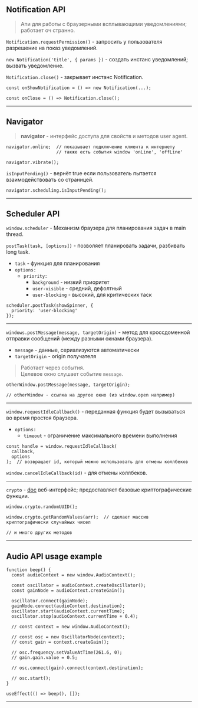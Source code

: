 ## Notification API

> Апи для работы с браузерными всплывающими уведомлениями;  
> работает оч странно.

`Notification.requestPermission()` - запросить у пользователя разрешение на показ уведомлений.

`new Notification('title', { params })` - создать инстанс уведомлений; вызвать уведомление.

`Notification.close()` - закрывает инстанс Notification.

```
const onShowNotification = () => new Notification(...);

const onClose = () => Notification.close();
```

___

##  Navigator

> **navigator** - интерфейс доступа для свойств и методов user agent.

```
navigator.online;  // показывает подключение клиента к интернету
                   // также есть события window 'onLine', 'offLine'

navigator.vibrate();
```

`isInputPending()` - вернёт true если пользователь пытается взаимодействовать со страницей.

```
navigator.scheduling.isInputPending();
```

___

## Scheduler API

`window.scheduler` - Механизм браузера для планирования задач в main thread.

`postTask(task, [options])` - позволяет планировать задачи, разбивать long task.
  - `task` - функция для планирования
  - `options:`  
    - `priority:`  
      - `background` - низкий приоритет
      - `user-visible` - средний, дефолтный
      - `user-blocking` - высокий, для критических таск

```
scheduler.postTask(showSpinner, {
  priority: 'user-blocking'
});
```

___

`windows.postMessage(message, targetOrigin)` - метод для кроссдоменной отправки сообщений (между разными окнами браузера).
  - `message` - данные, сериализуются автоматически
  - `targetOrigin` - origin получателя

> Работает через события.  
> Целевое окно слушает событие `message`.

```
otherWindow.postMessage(message, targetOrigin);

// otherWindow - ссылка на другое окно (из window.open например)
```

___

`window.requestIdleCallback()` - переданная функция будет вызываться во время простоя браузера.
  - `options:`  
    - `timeout` - ограничение максимального времени выполнения

```
const handle = window.requestIdleCallback(
  callback,
  options
);  // возвращает id, который можно использовать для отмены коллбеков
```

`window.cancelIdleCallback(id)` - для отмены коллбеков.

___

`crypto` - [doc](https://developer.mozilla.org/ru/docs/Web/API/Crypto) веб-интерфейс; предоставляет базовые криптографические функции.

```
window.crypto.randomUUID();

window.crypto.getRandomValues(arr);  // сделает массив криптографически случайных чисел

// и много других методов
```

___

## Audio API usage example

```
function beep() {
  const audioContext = new window.AudioContext();

  const oscillator = audioContext.createOscillator();
  const gainNode = audioContext.createGain();

  oscillator.connect(gainNode);
  gainNode.connect(audioContext.destination);
  oscillator.start(audioContext.currentTime);
  oscillator.stop(audioContext.currentTime + 0.4);

  // const context = new window.AudioContext();

  // const osc = new OscillatorNode(context);
  // const gain = context.createGain();

  // osc.frequency.setValueAtTime(261.6, 0);
  // gain.gain.value = 0.5;

  // osc.connect(gain).connect(context.destination);

  // osc.start();
}

useEffect(() => beep(), []);
```

___


